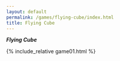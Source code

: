 ```yaml
---
layout: default
permalink: /games/flying-cube/index.html
title: Flying Cube
---
```


***Flying Cube***

{% include_relative game01.html %}